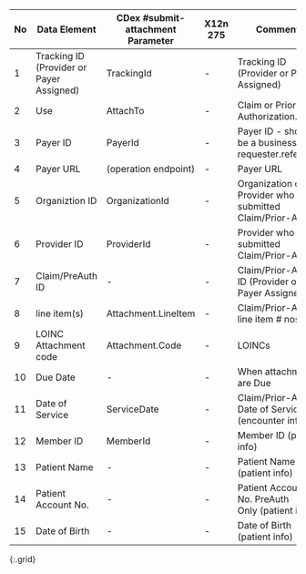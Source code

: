 |   No | Data Element                             | CDex #submit-attachment Parameter   | X12n 275   | Comments                                                |
|------|------------------------------------------|-------------------------------------|------------|---------------------------------------------------------|
|    1 | Tracking ID (Provider or Payer Assigned) | TrackingId                          | -          | Tracking ID (Provider or Payer Assigned)                |
|    2 | Use                                      | AttachTo                            | -          | Claim or Prior Authorization.                           |
|    3 | Payer ID                                 | PayerId                             | -          | Payer ID - should be a business ID -requester.reference |
|    4 | Payer URL                                | (operation endpoint)                | -          | Payer URL                                               |
|    5 | Organiztion ID                           | OrganizationId                      | -          | Organization of Provider who submitted Claim/Prior-Auth |
|    6 | Provider ID                              | ProviderId                          | -          | Provider who submitted Claim/Prior-Auth                 |
|    7 | Claim/PreAuth ID                         | -                                   | -          | Claim/Prior-Auth ID (Provider or Payer Assigned)        |
|    8 | line item(s)                             | Attachment.LineItem                 | -          | Claim/Prior-Auth line item # nos                        |
|    9 | LOINC Attachment code                    | Attachment.Code                     | -          | LOINCs                                                  |
|   10 | Due Date                                 | -                                   | -          | When attachments are Due                                |
|   11 | Date of Service                          | ServiceDate                         | -          | Claim/Prior-Auth Date of Service (encounter info)       |
|   12 | Member ID                                | MemberId                            | -          | Member ID (patient info)                                |
|   13 | Patient Name                             | -                                   | -          | Patient Name (patient info)                             |
|   14 | Patient Account No.                      | -                                   | -          | Patient Account No. PreAuth Only (patient info)         |
|   15 | Date of Birth                            | -                                   | -          | Date of Birth (patient info)                            |
{:.grid}